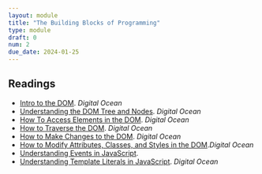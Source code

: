 ```yaml
---
layout: module
title: "The Building Blocks of Programming"
type: module
draft: 0
num: 2
due_date: 2024-01-25
---
```


## Readings

* <a href="https://www.digitalocean.com/community/tutorials/introduction-to-the-dom" target="_blank">Intro to the DOM</a>. <em>Digital Ocean</em> 
* <a href="https://www.digitalocean.com/community/tutorials/understanding-the-dom-tree-and-nodes" target="_blank">Understanding the DOM Tree and Nodes</a>. <em>Digital Ocean</em> 
* <a href="https://www.digitalocean.com/community/tutorials/how-to-access-elements-in-the-dom" target="_blank">How To Access Elements in the DOM</a>. <em>Digital Ocean</em>
* <a href="https://www.digitalocean.com/community/tutorials/how-to-traverse-the-dom" target="_blank">How to Traverse the DOM</a>. <em>Digital Ocean</em>
* <a href="https://www.digitalocean.com/community/tutorials/how-to-make-changes-to-the-dom" target="_blank">How to Make Changes to the DOM</a>. <em>Digital Ocean</em>
* <a href="https://www.digitalocean.com/community/tutorials/how-to-modify-attributes-classes-and-styles-in-the-dom" target="_blank">How to Modify Attributes, Classes, and Styles in the DOM</a>.<em>Digital Ocean</em>
* <a href="https://www.digitalocean.com/community/tutorials/understanding-events-in-javascript" target="_blank">Understanding Events in JavaScript</a>.
* <a href="https://www.digitalocean.com/community/tutorials/understanding-template-literals-in-javascript" target="_blank">Understanding Template Literals in JavaScript</a>. <em>Digital Ocean</em>